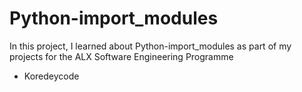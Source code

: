 # Python-import_modules
In this project, I learned about Python-import_modules as part of my projects for the ALX Software Engineering Programme
* Koredeycode
